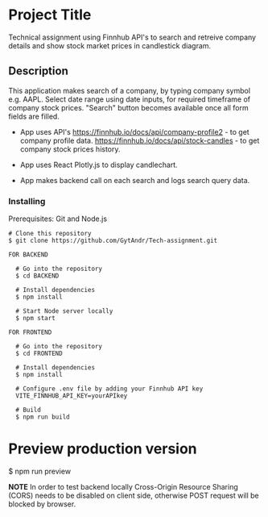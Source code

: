 # Project Title

Technical assignment using Finnhub API's to search and retreive company details and show stock market prices in candlestick diagram.

## Description

This application makes search of a company, by typing company symbol e.g. AAPL.
Select date range using date inputs, for required timeframe of company stock prices.
"Search" button becomes available once all form fields are filled.

- App uses API's
  https://finnhub.io/docs/api/company-profile2 - to get company profile data.
  https://finnhub.io/docs/api/stock-candles - to get company stock prices history.

- App uses React Plotly.js to display candlechart.

- App makes backend call on each search and logs search query data.

### Installing

Prerequisites: Git and Node.js

```
# Clone this repository
$ git clone https://github.com/GytAndr/Tech-assignment.git

FOR BACKEND

  # Go into the repository
  $ cd BACKEND

  # Install dependencies
  $ npm install

  # Start Node server locally
  $ npm start

FOR FRONTEND

  # Go into the repository
  $ cd FRONTEND

  # Install dependencies
  $ npm install

  # Configure .env file by adding your Finnhub API key
  VITE_FINNHUB_API_KEY=yourAPIkey

  # Build
  $ npm run build

```

# Preview production version

$ npm run preview

**NOTE**
In order to test backend locally Cross-Origin Resource Sharing (CORS) needs to be disabled on client side, otherwise POST request will be blocked by browser.
